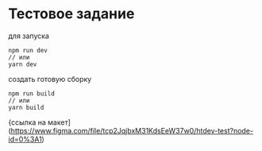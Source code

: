 # Тестовое задание

для запуска

```
npm run dev
// или
yarn dev
```

создать готовую сборку

```
npm run build
// или
yarn build
```

{ссылка на макет](https://www.figma.com/file/tcp2JqjbxM31KdsEeW37w0/htdev-test?node-id=0%3A1)

